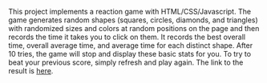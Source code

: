 This project implements a reaction game with HTML/CSS/Javascript. The game generates random shapes (squares, circles, diamonds, and triangles) with randomized sizes and colors at random positions on the page and then records the time it takes you to click on them. It records the best overall time, overall average time, and average time for each distinct shape. After 10 tries, the game will stop and display these basic stats for you. To try to beat your previous score, simply refresh and play again. The link to the result is [here](http://176.32.230.53/pwinslow-reaction-game.com/).
